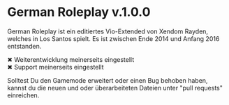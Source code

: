 # German Roleplay v.1.0.0

German Roleplay ist ein editiertes Vio-Extended von Xendom Rayden, welches in Los Santos spielt. Es ist zwischen Ende 2014 und Anfang 2016 entstanden.

✖ Weiterentwicklung meinerseits eingestellt   
✖ Support meinerseits eingestellt

Solltest Du den Gamemode erweitert oder einen Bug behoben haben, kannst du die neuen und oder überarbeiteten Dateien unter "pull requests" einreichen.
